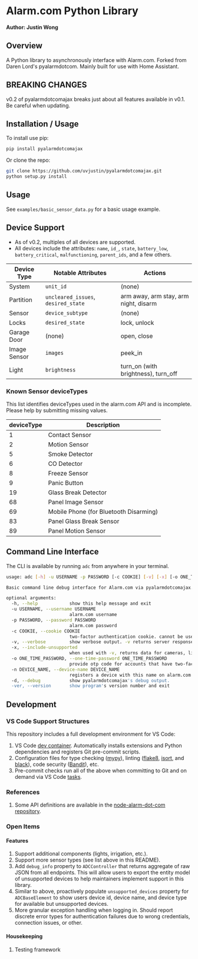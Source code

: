 # Alarm.com Python Library

**Author: Justin Wong**

## Overview

A Python library to asynchronously interface with Alarm.com.
Forked from Daren Lord's pyalarmdotcom. Mainly built for use with Home Assistant.

## BREAKING CHANGES

v0.2 of pyalarmdotcomajax breaks just about all features available in v0.1. Be careful when updating.

## Installation / Usage

To install use pip:

```bash
pip install pyalarmdotcomajax
```

Or clone the repo:

```bash
git clone https://github.com/uvjustin/pyalarmdotcomajax.git
python setup.py install
```

## Usage

See `examples/basic_sensor_data.py` for a basic usage example.

## Device Support

- As of v0.2, multiples of all devices are supported.
- All devices include the attributes: `name`, `id_`, `state`, `battery_low`, `battery_critical`, `malfunctioning`, `parent_ids`, and a few others.

| Device Type  | Notable Attributes                  | Actions                               |
| ------------ | ----------------------------------- | ------------------------------------- |
| System       | `unit_id`                           | (none)                                |
| Partition    | `uncleared_issues`, `desired_state` | arm away, arm stay, arm night, disarm |
| Sensor       | `device_subtype`                    | (none)                                |
| Locks        | `desired_state`                     | lock, unlock                          |
| Garage Door  | (none)                              | open, close                           |
| Image Sensor | `images`                            | peek_in                               |
| Light        | `brightness`                        | turn_on (with brightness), turn_off   |

### Known Sensor deviceTypes

This list identifies deviceTypes used in the alarm.com API and is incomplete. Please help by submitting missing values.

| deviceType | Description                            |
| ---------- | -------------------------------------- |
| 1          | Contact Sensor                         |
| 2          | Motion Sensor                          |
| 5          | Smoke Detector                         |
| 6          | CO Detector                            |
| 8          | Freeze Sensor                          |
| 9          | Panic Button                           |
| 19         | Glass Break Detector                   |
| 68         | Panel Image Sensor                     |
| 69         | Mobile Phone (for Bluetooth Disarming) |
| 83         | Panel Glass Break Sensor               |
| 89         | Panel Motion Sensor                    |

## Command Line Interface

The CLI is available by running `adc` from anywhere in your terminal.

```bash
usage: adc [-h] -u USERNAME -p PASSWORD [-c COOKIE] [-v] [-x] [-o ONE_TIME_PASSWORD] [-n DEVICE_NAME] [-d] [-ver]

Basic command line debug interface for Alarm.com via pyalarmdotcomajax. Shows device states in various formats.

optional arguments:
  -h, --help            show this help message and exit
  -u USERNAME, --username USERNAME
                        alarm.com username
  -p PASSWORD, --password PASSWORD
                        alarm.com password
  -c COOKIE, --cookie COOKIE
                        two-factor authentication cookie. cannot be used with --one-time-password!
  -v, --verbose         show verbose output. -v returns server response for all devices except systems. -vv returns server response for all devices.
  -x, --include-unsupported
                        when used with -v, returns data for cameras, lights, and thermostats.
  -o ONE_TIME_PASSWORD, --one-time-password ONE_TIME_PASSWORD
                        provide otp code for accounts that have two-factor authentication enabled. cannot be used with --cookie!
  -n DEVICE_NAME, --device-name DEVICE_NAME
                        registers a device with this name on alarm.com and requests the two-factor authentication cookie for this device.
  -d, --debug           show pyalarmdotcomajax's debug output.
  -ver, --version       show program's version number and exit
```

## Development

### VS Code Support Structures

This repository includes a full development environment for VS Code:

1. VS Code [dev container](https://code.visualstudio.com/docs/remote/create-dev-container). Automatically installs extensions and Python dependencies and registers Git pre-commit scripts.
2. Configuration files for type checking ([mypy](http://mypy-lang.org/)), linting ([flake8](https://flake8.pycqa.org/en/latest/), [isort](https://github.com/PyCQA/isort), and [black](https://github.com/psf/black)), code security ([Bandit](https://bandit.readthedocs.io/en/latest/)), etc.
3. Pre-commit checks run all of the above when committing to Git and on demand via VS Code [tasks](https://code.visualstudio.com/docs/editor/tasks).

### References

1. Some API definitions are available in the [node-alarm-dot-com repository](https://github.com/node-alarm-dot-com/node-alarm-dot-com/tree/master/src/_models).

### Open Items

#### Features

1. Support additional components (lights, irrigation, etc.).
2. Support more sensor types (see list above in this README).
3. Add `debug_info` property to `ADCController` that returns aggregate of raw JSON from all endpoints. This will allow users to export the entity model of unsupported devices to help maintainers implement support in this library.
4. Similar to above, proactively populate `unsupported_devices` property for `ADCBaseElement` to show users device id, device name, and device type for available but unsupported devices.
5. More granular exception handling when logging in. Should report discrete error types for authentication failures due to wrong credentials, connection issues, or other.

#### Housekeeping

1. Testing framework

[license-shield]: https://img.shields.io/github/license/uvjustin/pyalarmdotcomajax.svg?style=for-the-badge
[releases-shield]: https://img.shields.io/github/release/uvjustin/pyalarmdotcomajax.svg?style=for-the-badge
[releases]: https://github.com/uvjustin/pyalarmdotcomajax/releases
[commits-shield]: https://img.shields.io/github/commit-activity/y/uvjustin/pyalarmdotcomajax.svg?style=for-the-badge
[commits]: https://github.com/uvjustin/pyalarmdotcomajax/commits/master

